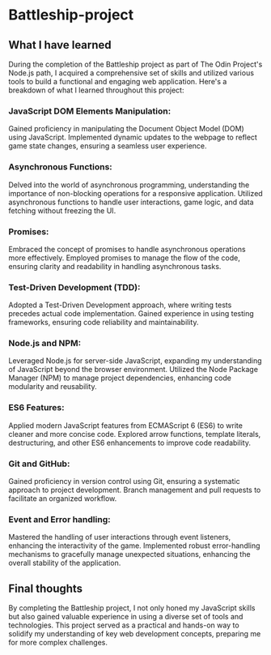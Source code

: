 # Battleship-project

## What I have learned

During the completion of the Battleship project as part of The Odin Project's Node.js path, I acquired a comprehensive set of skills and utilized various tools to build a functional and engaging web application. Here's a breakdown of what I learned throughout this project:

### JavaScript DOM Elements Manipulation:

Gained proficiency in manipulating the Document Object Model (DOM) using JavaScript.
Implemented dynamic updates to the webpage to reflect game state changes, ensuring a seamless user experience.

### Asynchronous Functions:

Delved into the world of asynchronous programming, understanding the importance of non-blocking operations for a responsive application.
Utilized asynchronous functions to handle user interactions, game logic, and data fetching without freezing the UI.

### Promises:

Embraced the concept of promises to handle asynchronous operations more effectively.
Employed promises to manage the flow of the code, ensuring clarity and readability in handling asynchronous tasks.

### Test-Driven Development (TDD):

Adopted a Test-Driven Development approach, where writing tests precedes actual code implementation.
Gained experience in using testing frameworks, ensuring code reliability and maintainability.

### Node.js and NPM:

Leveraged Node.js for server-side JavaScript, expanding my understanding of JavaScript beyond the browser environment.
Utilized the Node Package Manager (NPM) to manage project dependencies, enhancing code modularity and reusability.

### ES6 Features:

Applied modern JavaScript features from ECMAScript 6 (ES6) to write cleaner and more concise code.
Explored arrow functions, template literals, destructuring, and other ES6 enhancements to improve code readability.

### Git and GitHub:

Gained proficiency in version control using Git, ensuring a systematic approach to project development.
Branch management and pull requests to facilitate an organized workflow.

### Event and Error handling:

Mastered the handling of user interactions through event listeners, enhancing the interactivity of the game.
Implemented robust error-handling mechanisms to gracefully manage unexpected situations, enhancing the overall stability of the application.

## Final thoughts

By completing the Battleship project, I not only honed my JavaScript skills but also gained valuable experience in using a diverse set of tools and technologies. This project served as a practical and hands-on way to solidify my understanding of key web development concepts, preparing me for more complex challenges.
